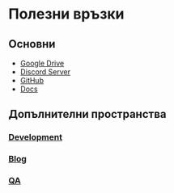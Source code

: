 # Полезни връзки

## Основни

* [Google Drive](https://drive.google.com/drive/u/1/folders/1ROUU7ZKWP64mksDVQXpd6rYOmyUJK0b5)
* [Discord Server](https://discord.com/invite/nZAeCb9YzP)
* [GitHub](https://github.com/daritelska-platforma)
* [Docs](https://docs.podkrepi.bg/)

## Допълнителни пространства

### [Development](https://docs.podkrepi.bg/development/)

### [Blog](https://docs.podkrepi.bg/blog/)

### [QA](https://docs.podkrepi.bg/qa)

